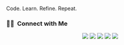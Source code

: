 Code. Learn. Refine. Repeat.

### 🤝🏻 &nbsp;Connect with Me

<p align="center">
  <a href="https://ashu.to/"><img src="https://img.shields.io/badge/-ashu.to-3423A6?style=flat&logo=Google-Chrome&logoColor=white"/></a>
<a href="https://www.linkedin.com/in/ashutosh-mathore/"><img src="https://img.shields.io/badge/-Ashutosh%20Mathore-0077B5?style=flat&logo=Linkedin&logoColor=white"/></a>
<a href="mailto:mathoreashutosh23@gmail.com"><img src="https://img.shields.io/badge/-mathoreashutosh23@gmail.com-D14836?style=flat&logo=Gmail&logoColor=white"/></a>
<a href="https://instagram.com/ashuftw"><img src="https://img.shields.io/badge/-@ashuftw-E4405F?style=flat&logo=Instagram&logoColor=white"/></a>
<a href="https://twitter.com/Ashutosh0w0"><img src="https://img.shields.io/badge/-@Ashutosh0w0-1877F2?style=flat&logo=Twitter&logoColor=white"/></a>
</p>
